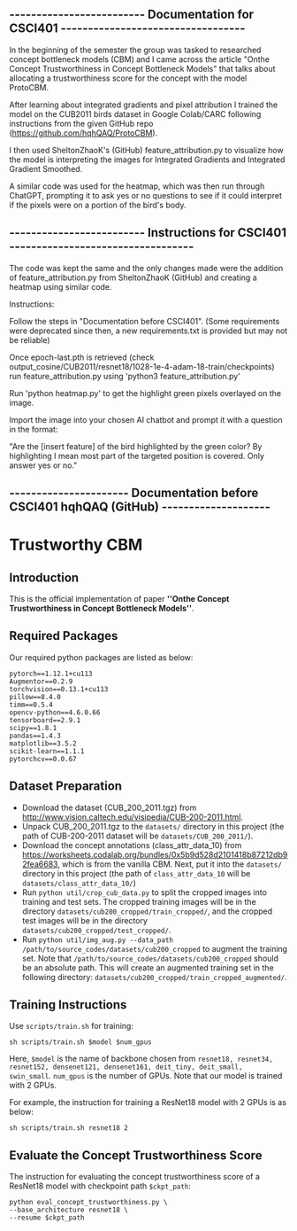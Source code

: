 ## ------------------------- Documentation for CSCI401 ---------------------------------- ##

In the beginning of the semester the group was tasked to researched concept bottleneck models (CBM) and I came across the article "Onthe Concept Trustworthiness in Concept Bottleneck Models" that talks about allocating a trustworthiness score for the concept with the model ProtoCBM.

After learning about integrated gradients and pixel attribution I trained the model on the CUB2011 birds dataset in Google Colab/CARC following instructions from the given GitHub repo (https://github.com/hqhQAQ/ProtoCBM).

I then used SheltonZhaoK's (GitHub) feature_attribution.py to visualize how the model is interpreting the images for Integrated Gradients and Integrated Gradient Smoothed.

A similar code was used for the heatmap, which was then run through ChatGPT, prompting it to ask yes or no questions to see if it could interpret if the pixels were on a portion of the bird's body.

## ------------------------- Instructions for CSCI401 ---------------------------------- ##

The code was kept the same and the only changes made were the addition of feature_attribution.py from SheltonZhaoK
(GitHub) and creating a heatmap using similar code.

Instructions:

Follow the steps in "Documentation before CSCI401". (Some requirements were deprecated since then, a new requirements.txt is provided but may not be reliable)

Once epoch-last.pth is retrieved (check output_cosine/CUB2011/resnet18/1028-1e-4-adam-18-train/checkpoints) run feature_attribution.py using 'python3 feature_attribution.py'

Run 'python heatmap.py' to get the highlight green pixels overlayed on the image.

Import the image into your chosen AI chatbot and prompt it with a question in the format:

"Are the [insert feature] of the bird highlighted by the green color? By highlighting I mean most part of the targeted position is covered. Only answer yes or no."

## ---------------------- Documentation before CSCI401 hqhQAQ (GitHub) -------------------- ##
# Trustworthy CBM

## Introduction

This is the official implementation of paper **''Onthe Concept Trustworthiness in Concept Bottleneck Models''**.

## Required Packages

Our required python packages are listed as below:

```
pytorch==1.12.1+cu113
Augmentor==0.2.9
torchvision==0.13.1+cu113
pillow==8.4.0
timm==0.5.4
opencv-python==4.6.0.66
tensorboard==2.9.1
scipy==1.8.1
pandas==1.4.3
matplotlib==3.5.2
scikit-learn==1.1.1
pytorchcv==0.0.67
```

## Dataset Preparation

* Download the dataset (CUB_200_2011.tgz) from http://www.vision.caltech.edu/visipedia/CUB-200-2011.html.
* Unpack CUB_200_2011.tgz to the `datasets/` directory in this project (the path of CUB-200-2011 dataset will be `datasets/CUB_200_2011/`).
* Download the concept annotations (class_attr_data_10) from https://worksheets.codalab.org/bundles/0x5b9d528d2101418b87212db92fea6683, which is from the vanilla CBM. Next, put it into the `datasets/` directory in this project (the path of `class_attr_data_10` will be `datasets/class_attr_data_10/`)
* Run `python util/crop_cub_data.py` to split the cropped images into training and test sets. The cropped training images will be in the directory `datasets/cub200_cropped/train_cropped/`, and the cropped test images will be in the directory `datasets/cub200_cropped/test_cropped/`.
* Run `python util/img_aug.py --data_path /path/to/source_codes/datasets/cub200_cropped` to augment the training set. Note that `/path/to/source_codes/datasets/cub200_cropped` should be an absolute path. This will create an augmented training set in the following directory: `datasets/cub200_cropped/train_cropped_augmented/`.

## Training Instructions

Use `scripts/train.sh` for training:

```
sh scripts/train.sh $model $num_gpus
```

Here, `$model` is the name of backbone chosen from `resnet18, resnet34, resnet152, densenet121, densenet161, deit_tiny, deit_small, swin_small`. `num_gpus` is the number of GPUs. Note that our model is trained with 2 GPUs.

For example, the instruction for training a ResNet18 model with 2 GPUs is as below:

```
sh scripts/train.sh resnet18 2
```

## Evaluate the Concept Trustworthiness Score

The instruction for evaluating the concept trustworthiness score of a ResNet18 model with checkpoint path `$ckpt_path`:

```
python eval_concept_trustworthiness.py \
--base_architecture resnet18 \
--resume $ckpt_path
```